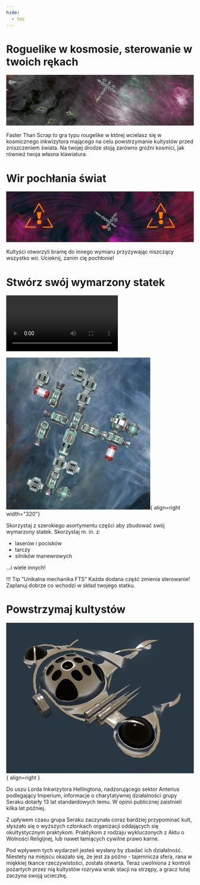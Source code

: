 ```yaml
---
hide:
  - toc
---
```


# Roguelike w kosmosie, sterowanie w twoich rękach
![Red](assets/game_banner.png)

Faster Than Scrap to gra typu rougelike w której wcielasz się w kosmicznego inkwizytora mającego na celu powstrzymanie kultystów przed zniszczeniem świata. Na twojej drodze stoją zarówno groźni kosmici, jak również twoja własna klawiatura.


# Wir pochłania świat
![Wir](assets/warning.png)

Kultyści otworzyli bramę do innego wymiaru przyzywając niszczący wszystko wir. Ucieknij, zanim cię pochłonie!

# Stwórz swój wymarzony statek

<video controls>
    <source src="assets/building.webm" type="video/mp4">
</video>

![Statek](assets/spaceship.png){ align=right width="320"}

Skorzystaj z szerokiego asortymentu części aby zbudować swój wymarzony statek. Skorzystaj m. in. z:

- laserów i pocisków
- tarczy
- silników manewrowych

...i wiele innych!

!!! Tip "Unikalna mechanika FTS"
    Każda dodana część zmienia sterowanie! Zaplanuj dobrze co wchodzi w skład twojego statku.

# Powstrzymaj kultystów

![Boss](assets/boss2.png){ align=right }

Do uszu Lorda Inkwizytora Hellingtona, nadzorującego sektor Anterius podlegający Imperium, informacje o charytatywnej działalności grupy Seraku dotarły 13 lat standardowych temu. W opinii publicznej zaistnieli kilka lat później.

Z upływem czasu grupa Seraku zaczynała coraz bardziej przypominać kult, słyszało się o wyższych członkach organizacji oddających się okultystycznym praktykom. Praktykom z rodzaju wykluczonych z Aktu o Wolności Religijnej, lub nawet łamiących cywilne prawo karne.

Pod wpływem tych wydarzeń jesteś wysłany by zbadać ich działalność. Niestety na miejscu okazało się, że jest za późno - tajemnicza sfera, rana w miękkiej tkance rzeczywistości, została otwarta. Teraz uwolniona z kontroli pożartych przez nią kultystów rozrywa wrak stacji na strzępy, a gracz tutaj zaczyna swoją ucieczkę.
